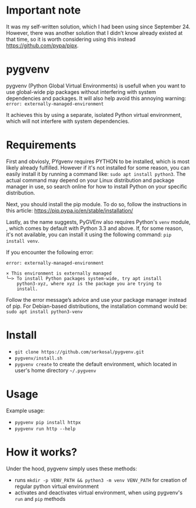 # Important note
It was my self-written solution, which I had been using since September 24. However, there was another solution that I didn’t know already existed at that time, so it is worth considering using this instead https://github.com/pypa/pipx. 

# pygvenv
pygvenv (Python Global Virtual Environments) is usefull when you want to use global-wide pip packages without interfering with system dependencies and packages. 
 It will also help avoid this annoying warning: 
```error: externally-managed-environment```  

It achieves this by using a separate, isolated Python virtual environment, which will not interfere with system dependencies.

# Requirements
First and obviosly, PYgvenv requires PYTHON to be installed, which is most likely already fulfilled. 
However if it's not installed for some reason, you can easily install it by running a command like:  ```sudo apt install python3```. 
The actual command may depend on your Linux distribution and package manager in use, so search online for how to install Python on your specific distribution.

Next, you should install the pip module. To do so, follow the instructions in this article: https://pip.pypa.io/en/stable/installation/

Lastly, as the name suggests, PyGVEnv also requires Python's ```venv``` module, , which comes by default with Python 3.3 and above.  If, for some reason, it's not available, you can install it using the following command:
```pip install venv```.

If you encounter the following error:
```
error: externally-managed-environment

× This environment is externally managed
╰─> To install Python packages system-wide, try apt install
    python3-xyz, where xyz is the package you are trying to
    install.
```

Follow the error message’s advice and use your package manager instead of pip. For Debian-based distributions, the installation command would be:
```sudo apt install python3-venv```

# Install
- ```git clone https://github.com/serkosal/pygvenv.git```
- ```pygvenv/install.sh```
- ```pygvenv create``` to create the default environment, which located in user's home directory ```~/.pygvenv```

# Usage 
Example usage:
- ```pygvenv pip install httpx```
- ```pygvenv run http --help```

# How it works?
Under the hood, pygvenv simply uses these methods:
- runs ```mkdir -p VENV_PATH && python3 -m venv VENV_PATH``` for creation of regular python virtual environment 
- activates and deactivates virtual environment, when using pygvenv's ```run``` and ```pip``` methods 
